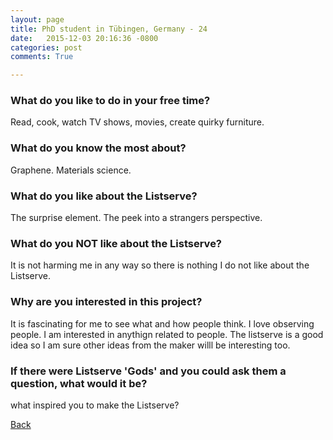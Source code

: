 ```yaml
---
layout: page
title: PhD student in Tübingen, Germany - 24
date:   2015-12-03 20:16:36 -0800
categories: post
comments: True

---
```


### What do you like to do in your free time?
<p>Read, cook, watch TV shows, movies, create quirky furniture. </p>

### What do you know the most about?
<p>Graphene. Materials science.</p>

### What do you like about the Listserve?
<p>The surprise element. The peek into a strangers perspective. </p>

### What do you NOT like about the Listserve?
<p>It is not harming me in any way so there is nothing I do not like about the Listserve. </p>

### Why are you interested in this project?
<p>It is fascinating for me to see what and how people think. I love observing people. I am interested in anythign related to people. The listserve is a good idea so I am sure other ideas from the maker willl be interesting too. </p>

### If there were Listserve 'Gods' and you could ask them a question, what would it be?
<p>what inspired you to make the Listserve?</p>

[Back][1]

[1]: /responders/all
